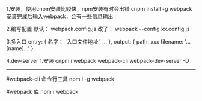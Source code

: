 1.安装，使用cnpm安装比较快，npm安装有时会出错
cnpm install -g webpack
安装完成后输入webpack，会有一些信息输出

2.编写配置
  默认： webpack.config.js
  改了： webpack --config xx.config.js

3.多入口
  entry: {
    名字： '入口文件地址',
    ...
  },
  output: {
    path: xxx
    filename: '...[name]...'
  }

4.dev-server
1.安装
  cnpm i webpack webpack-cli webpack-dev-server -D
  
-------------------------------------------------
#webpack-cli    命令行工具
npm i -g webpack

#webpack        库
npm i webpack